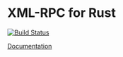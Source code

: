 # XML-RPC for Rust

[![Build Status](https://travis-ci.org/jonas-schievink/xml-rpc-rs.svg?branch=master)](https://travis-ci.org/jonas-schievink/xml-rpc-rs)

[Documentation](https://jonas-schievink.github.io/xml-rpc-rs/xmlrpc/index.html)
